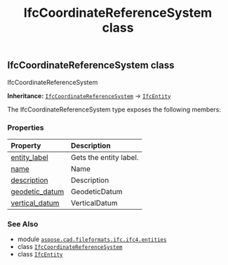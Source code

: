 ﻿---
title: IfcCoordinateReferenceSystem class
second_title: Aspose.CAD for Python via .NET API References
description: 
type: docs
weight: 1480
url: /aspose.cad.fileformats.ifc.ifc4.entities/ifccoordinatereferencesystem/
is_root: false
---

## IfcCoordinateReferenceSystem class

IfcCoordinateReferenceSystem



**Inheritance:** [`IfcCoordinateReferenceSystem`](/cad/python-net/aspose.cad.fileformats.ifc.ifc4.entities/ifccoordinatereferencesystem) → 
[`IfcEntity`](/cad/python-net/aspose.cad.fileformats.ifc/ifcentity)



The IfcCoordinateReferenceSystem type exposes the following members:

### Properties
| Property | Description |
| :- | :- |
| [entity_label](/cad/python-net/aspose.cad.fileformats.ifc.ifc4.entities/ifccoordinatereferencesystem/entity_label) | Gets the entity label. |
| [name](/cad/python-net/aspose.cad.fileformats.ifc.ifc4.entities/ifccoordinatereferencesystem/name) | Name |
| [description](/cad/python-net/aspose.cad.fileformats.ifc.ifc4.entities/ifccoordinatereferencesystem/description) | Description |
| [geodetic_datum](/cad/python-net/aspose.cad.fileformats.ifc.ifc4.entities/ifccoordinatereferencesystem/geodetic_datum) | GeodeticDatum |
| [vertical_datum](/cad/python-net/aspose.cad.fileformats.ifc.ifc4.entities/ifccoordinatereferencesystem/vertical_datum) | VerticalDatum |



### See Also
* module [`aspose.cad.fileformats.ifc.ifc4.entities`](..)
* class [`IfcCoordinateReferenceSystem`](/cad/python-net/aspose.cad.fileformats.ifc.ifc4.entities/ifccoordinatereferencesystem)
* class [`IfcEntity`](/cad/python-net/aspose.cad.fileformats.ifc/ifcentity)
